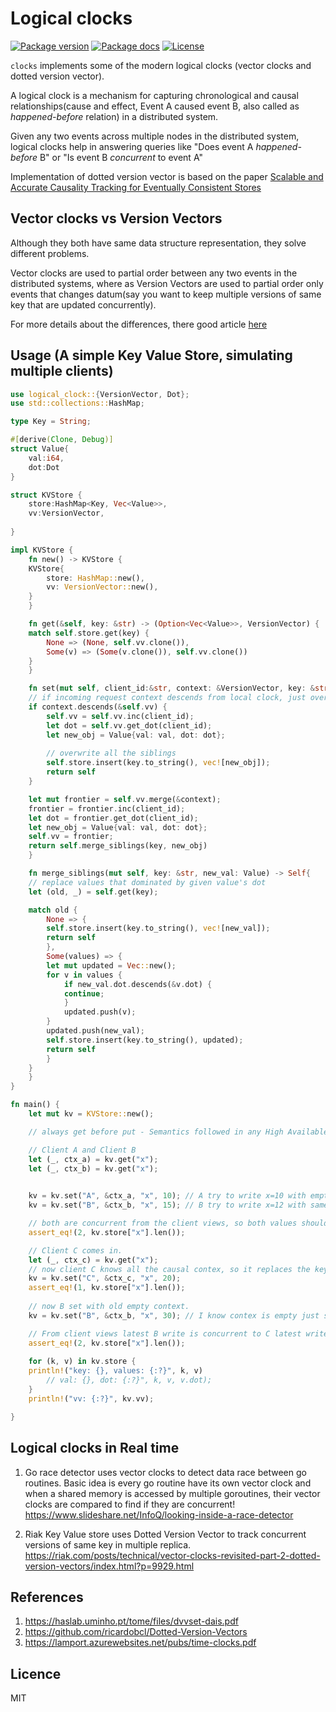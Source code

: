 # Logical clocks

[![Package version](https://img.shields.io/crates/v/logical_clock.svg)](https://crates.io/crates/logical_clock)
[![Package docs](https://docs.rs/logical_clock/badge.svg)](https://docs.rs/logical_clock)
[![License](https://img.shields.io/badge/license-MIT%20License-blue.svg)](https://github.com/kavirajk/clock/blob/master/LICENSE)


`clocks` implements some of the modern logical clocks (vector clocks and dotted version vector).

A logical clock is a mechanism for capturing chronological and causal relationships(cause and effect, Event A caused event B, also called as *happened-before* relation) in a distributed system.

Given any two events across multiple nodes in the distributed system, logical clocks help in answering queries like "Does event A *happened-before* B" or "Is event B *concurrent* to event A"

Implementation of dotted version vector is based on the paper [Scalable and Accurate Causality Tracking for Eventually Consistent Stores](https://haslab.uminho.pt/tome/files/dvvset-dais.pdf)

## Vector clocks vs Version Vectors
Although they both have same data structure representation, they solve different problems.

Vector clocks are used to partial order between any two events in the distributed systems, where as Version Vectors are used to partial order only events that changes datum(say you want to keep multiple versions of same key that are updated concurrently).

For more details about the differences, there good article [here](https://haslab.wordpress.com/2011/07/08/version-vectors-are-not-vector-clocks/)

## Usage (A simple Key Value Store, simulating multiple clients)
```rust
use logical_clock::{VersionVector, Dot};
use std::collections::HashMap;

type Key = String;

#[derive(Clone, Debug)]
struct Value{
    val:i64,
    dot:Dot
}

struct KVStore {
    store:HashMap<Key, Vec<Value>>,
    vv:VersionVector,
	
}

impl KVStore {
    fn new() -> KVStore {
	KVStore{
	    store: HashMap::new(),
	    vv: VersionVector::new(),
	}
    }

    fn get(&self, key: &str) -> (Option<Vec<Value>>, VersionVector) {
	match self.store.get(key) {
	    None => (None, self.vv.clone()),
	    Some(v) => (Some(v.clone()), self.vv.clone())
	}
    }

    fn set(mut self, client_id:&str, context: &VersionVector, key: &str, val: i64) -> Self{
	// if incoming request context descends from local clock, just overwrite.
	if context.descends(&self.vv) {
	    self.vv = self.vv.inc(client_id);
	    let dot = self.vv.get_dot(client_id);
	    let new_obj = Value{val: val, dot: dot};
	    
	    // overwrite all the siblings
	    self.store.insert(key.to_string(), vec![new_obj]);
	    return self
	}

	let mut frontier = self.vv.merge(&context);
	frontier = frontier.inc(client_id);
	let dot = frontier.get_dot(client_id);
	let new_obj = Value{val: val, dot: dot};
	self.vv = frontier;
	return self.merge_siblings(key, new_obj)
    }

    fn merge_siblings(mut self, key: &str, new_val: Value) -> Self{
	// replace values that dominated by given value's dot
	let (old, _) = self.get(key);

	match old {
	    None => {
		self.store.insert(key.to_string(), vec![new_val]);
		return self
	    },
	    Some(values) => {
		let mut updated = Vec::new();
		for v in values {
		    if new_val.dot.descends(&v.dot) {
			continue;
		    }
		    updated.push(v);
		}
		updated.push(new_val);
		self.store.insert(key.to_string(), updated);
		return self
	    }
	}
    }
}

fn main() {
    let mut kv = KVStore::new();

    // always get before put - Semantics followed in any High Available Key value store

    // Client A and Client B
    let (_, ctx_a) = kv.get("x");
    let (_, ctx_b) = kv.get("x");

    
    kv = kv.set("A", &ctx_a, "x", 10); // A try to write x=10 with empty context
    kv = kv.set("B", &ctx_b, "x", 15); // B try to write x=12 with same empty context

    // both are concurrent from the client views, so both values should be kept
    assert_eq!(2, kv.store["x"].len());

    // Client C comes in.
    let (_, ctx_c) = kv.get("x");
    // now client C knows all the causal contex, so it replaces the key with all causal past.
    kv = kv.set("C", &ctx_c, "x", 20);
    assert_eq!(1, kv.store["x"].len());
    
    // now B set with old empty context.
    kv = kv.set("B", &ctx_b, "x", 30); // I know contex is empty just set it as 30.

    // From client views latest B write is concurrent to C latest write. so both should be kept.
    assert_eq!(2, kv.store["x"].len());
    
    for (k, v) in kv.store {
	println!("key: {}, values: {:?}", k, v)
	    // val: {}, dot: {:?}", k, v, v.dot);
    }
    println!("vv: {:?}", kv.vv);

}

```

## Logical clocks in Real time
1. Go race detector uses vector clocks to detect data race between go routines. Basic idea is every go routine have its own vector clock and when a shared memory is accessed by multiple goroutines, their vector clocks are compared to find if they are concurrent!
https://www.slideshare.net/InfoQ/looking-inside-a-race-detector

2. Riak Key Value store uses Dotted Version Vector to track concurrent versions of same key in multiple replica.
https://riak.com/posts/technical/vector-clocks-revisited-part-2-dotted-version-vectors/index.html?p=9929.html

## References
1. https://haslab.uminho.pt/tome/files/dvvset-dais.pdf
2. https://github.com/ricardobcl/Dotted-Version-Vectors
3. https://lamport.azurewebsites.net/pubs/time-clocks.pdf

## Licence
MIT
